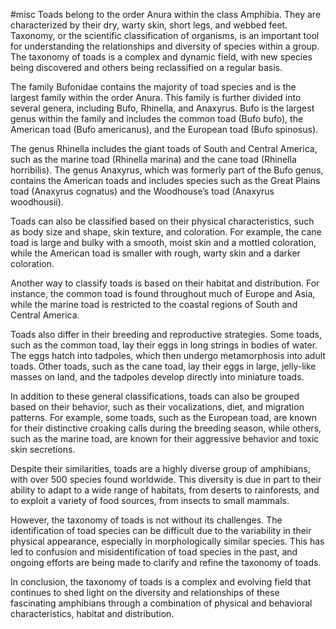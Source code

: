 #misc 
Toads belong to the order Anura within the class Amphibia. They are characterized by their dry, warty skin, short legs, and webbed feet. Taxonomy, or the scientific classification of organisms, is an important tool for understanding the relationships and diversity of species within a group. The taxonomy of toads is a complex and dynamic field, with new species being discovered and others being reclassified on a regular basis.

The family Bufonidae contains the majority of toad species and is the largest family within the order Anura. This family is further divided into several genera, including Bufo, Rhinella, and Anaxyrus. Bufo is the largest genus within the family and includes the common toad (Bufo bufo), the American toad (Bufo americanus), and the European toad (Bufo spinosus).

The genus Rhinella includes the giant toads of South and Central America, such as the marine toad (Rhinella marina) and the cane toad (Rhinella horribilis). The genus Anaxyrus, which was formerly part of the Bufo genus, contains the American toads and includes species such as the Great Plains toad (Anaxyrus cognatus) and the Woodhouse’s toad (Anaxyrus woodhousii).

Toads can also be classified based on their physical characteristics, such as body size and shape, skin texture, and coloration. For example, the cane toad is large and bulky with a smooth, moist skin and a mottled coloration, while the American toad is smaller with rough, warty skin and a darker coloration.

Another way to classify toads is based on their habitat and distribution. For instance, the common toad is found throughout much of Europe and Asia, while the marine toad is restricted to the coastal regions of South and Central America.

Toads also differ in their breeding and reproductive strategies. Some toads, such as the common toad, lay their eggs in long strings in bodies of water. The eggs hatch into tadpoles, which then undergo metamorphosis into adult toads. Other toads, such as the cane toad, lay their eggs in large, jelly-like masses on land, and the tadpoles develop directly into miniature toads.

In addition to these general classifications, toads can also be grouped based on their behavior, such as their vocalizations, diet, and migration patterns. For example, some toads, such as the European toad, are known for their distinctive croaking calls during the breeding season, while others, such as the marine toad, are known for their aggressive behavior and toxic skin secretions.

Despite their similarities, toads are a highly diverse group of amphibians, with over 500 species found worldwide. This diversity is due in part to their ability to adapt to a wide range of habitats, from deserts to rainforests, and to exploit a variety of food sources, from insects to small mammals.

However, the taxonomy of toads is not without its challenges. The identification of toad species can be difficult due to the variability in their physical appearance, especially in morphologically similar species. This has led to confusion and misidentification of toad species in the past, and ongoing efforts are being made to clarify and refine the taxonomy of toads.

In conclusion, the taxonomy of toads is a complex and evolving field that continues to shed light on the diversity and relationships of these fascinating amphibians through a combination of physical and behavioral characteristics, habitat and distribution.